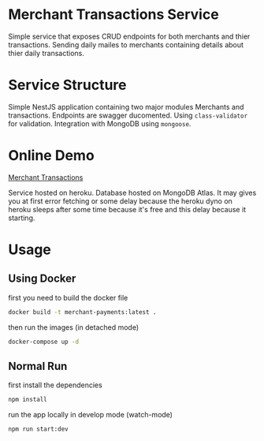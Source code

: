 # Merchant Transactions Service

Simple service that exposes CRUD endpoints for both merchants and thier transactions. Sending daily mailes to merchants containing details about thier daily transactions.

# Service Structure

Simple NestJS application containing two major modules Merchants and transactions. Endpoints are swagger ducomented. Using `class-validator` for validation. Integration with MongoDB using `mongoose`.

# Online Demo

[Merchant Transactions](https://omarelmassri.github.io/companies-portal/)

Service hosted on heroku. Database hosted on MongoDB Atlas. It may gives you at first error fetching or some delay because the heroku dyno on heroku sleeps after some time because it's free and this delay because it starting.

# Usage

## Using Docker

first you need to build the docker file

```bash
docker build -t merchant-payments:latest .
```

then run the images (in detached mode)

```bash
docker-compose up -d
```

## Normal Run

first install the dependencies

```bash
npm install
```

run the app locally in develop mode (watch-mode)

```bash
npm run start:dev
```
